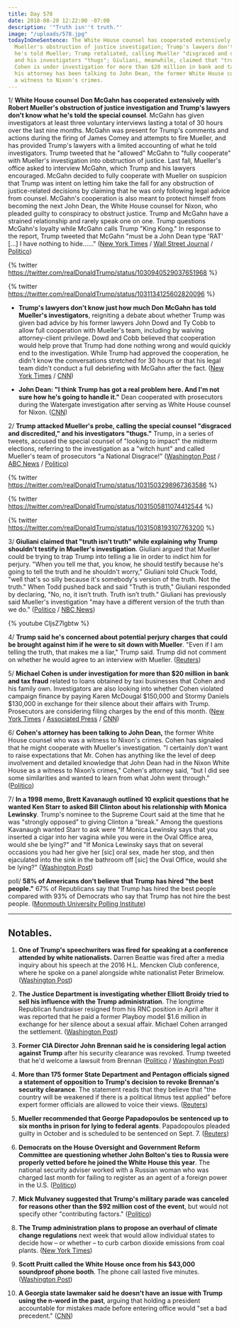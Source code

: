 ```yaml
---
title: Day 578
date: 2018-08-20 12:22:00 -07:00
description: '"Truth isn''t truth."'
image: "/uploads/578.jpg"
todayInOneSentence: The White House counsel has cooperated extensively with Robert
  Mueller's obstruction of justice investigation; Trump's lawyers don't know what
  he's told Mueller; Trump retaliated, calling Mueller "disgraced and discredited"
  and his investigators "thugs"; Giuliani, meanwhile, claimed that "truth isn't truth";  Michael
  Cohen is under investigation for more than $20 million in bank and tax fraud and
  his attorney has been talking to John Dean, the former White House counsel who was
  a witness to Nixon's crimes.
---
```


1/ **White House counsel Don McGahn has cooperated extensively with Robert Mueller's obstruction of justice investigation and Trump's lawyers don't know what he's told the special counsel**. McGahn has given investigators at least three voluntary interviews lasting a total of 30 hours over the last nine months. McGahn was present for Trump's comments and actions during the firing of James Comey and attempts to fire Mueller, and has provided Trump's lawyers with a limited accounting of what he told investigators. Trump tweeted that he "allowed" McGahn to "fully cooperate" with Mueller's investigation into obstruction of justice. Last fall, Mueller's office asked to interview McGahn, which Trump and his lawyers encouraged. McGahn decided to fully cooperate with Mueller on suspicion that Trump was intent on letting him take the fall for any obstruction of justice-related decisions by claiming that he was only following legal advice from counsel. McGahn's cooperation is also meant to protect himself from becoming the next John Dean, the White House counsel for Nixon, who pleaded guilty to conspiracy to obstruct justice. Trump and McGahn have a strained relationship and rarely speak one on one. Trump questions McGahn's loyalty while McGahn calls Trump "King Kong." In response to the report, Trump tweeted that McGahn "must be a John Dean type 'RAT' \[...\] I have nothing to hide......" ([New York Times](https://www.nytimes.com/2018/08/18/us/politics/don-mcgahn-mueller-investigation.html) / [Wall Street Journal](https://outline.com/efaPdW) / [Politico](https://www.politico.com/story/2018/08/18/trump-mcgahn-mueller-probe-788040))

{% twitter https://twitter.com/realDonaldTrump/status/1030940529037651968 %}

{% twitter https://twitter.com/realDonaldTrump/status/1031134125602820096 %}

* **Trump's lawyers don't know just how much Don McGahn has told Mueller's investigators**, reigniting a debate about whether Trump was given bad advice by his former lawyers John Dowd and Ty Cobb to allow full cooperation with Mueller's team, including by waiving attorney-client privilege. Dowd and Cobb believed that cooperation would help prove that Trump had done nothing wrong and would quickly end to the investigation. While Trump had approved the cooperation, he didn't know the conversations stretched for 30 hours or that his legal team didn't conduct a full debriefing with McGahn after the fact. ([New York Times](https://www.nytimes.com/2018/08/19/us/politics/don-mcgahn-trump-mueller.html) / [CNN](https://www.cnn.com/2018/08/20/politics/trump-mcgahn-30-hours/index.html))

* **John Dean: "I think Trump has got a real problem here. And I'm not sure how he's going to handle it."** Dean cooperated with prosecutors during the Watergate investigation after serving as White House counsel for Nixon. ([CNN](https://www.cnn.com/2018/08/20/politics/donald-trump-john-dean/index.html))

2/ **Trump attacked Mueller's probe, calling the special counsel "disgraced and discredited," and his investigators "thugs."** Trump, in a series of tweets, accused the special counsel of "looking to impact" the midterm elections, referring to the investigation as a "witch hunt" and called Mueller's team of prosecutors "a National Disgrace!" ([Washington Post](https://www.washingtonpost.com/politics/trump-calls-mueller-lawyers-thugs-and-a-national-disgrace/2018/08/20/99b829e2-a46d-11e8-a656-943eefab5daf_story.html?utm_term=.97b9d546633a) / [ABC News](https://abcnews.go.com/Politics/trump-calls-special-counsel-robert-mueller-team-national/story?id=57283566) / [Politico](https://www.politico.com/story/2018/08/20/trump-robert-mueller-2018-midterms-elections-788853))

{% twitter https://twitter.com/realDonaldTrump/status/1031503298967363586 %}

{% twitter https://twitter.com/realDonaldTrump/status/1031505811074412544 %}

{% twitter https://twitter.com/realDonaldTrump/status/1031508193107763200 %}

3/ **Giuliani claimed that "truth isn't truth" while explaining why Trump shouldn't testify in Mueller's investigation**. Giuliani argued that Mueller could be trying to trap Trump into telling a lie in order to indict him for perjury. "When you tell me that, you know, he should testify because he's going to tell the truth and he shouldn't worry," Giuliani told Chuck Todd, "well that's so silly because it's somebody's version of the truth. Not the truth." When Todd pushed back and said "Truth is truth," Giuliani responded by declaring, "No, no, it isn’t truth. Truth isn’t truth." Giuliani has previously said Mueller's investigation "may have a different version of the truth than we do." ([Politico](https://www.politico.com/story/2018/08/19/giuliani-truth-todd-trump-788161) / [NBC News](https://www.youtube.com/watch?v=CljsZ7lgbtw))

{% youtube CljsZ7lgbtw %}

4/ **Trump said he's concerned about potential perjury charges that could be brought against him if he were to sit down with Mueller**. "Even if I am telling the truth, that makes me a liar," Trump said. Trump did not comment on whether he would agree to an interview with Mueller. ([Reuters](https://www.reuters.com/article/us-usa-trump-mueller-exclusive/exclusive-trump-is-worried-that-mueller-interview-could-be-a-perjury-trap-idUSKCN1L526P))

5/ **Michael Cohen is under investigation for more than $20 million in bank and tax fraud** related to loans obtained by taxi businesses that Cohen and his family own. Investigators are also looking into whether Cohen violated campaign finance by paying Karen McDougal $150,000 and Stormy Daniels $130,000 in exchange for their silence about their affairs with Trump. Prosecutors are considering filing charges by the end of this month. ([New York Times](https://www.nytimes.com/2018/08/19/nyregion/michael-cohen-loans-donald-trump.html) / [Associated Press](https://apnews.com/50b339072d774bcb9643841706a6afc4/AP-sources:-Prosecutors-preparing-charges-against-Cohen) / [CNN](https://www.cnn.com/2018/08/19/politics/nyt-cohen-investigation-bank-fraud/index.html))

6/ **Cohen's attorney has been talking to John Dean,** the former White House counsel who was a witness to Nixon's crimes. Cohen has signaled that he might cooperate with Mueller's investigation. "I certainly don't want to raise expectations that Mr. Cohen has anything like the level of deep involvement and detailed knowledge that John Dean had in the Nixon White House as a witness to Nixon’s crimes," Cohen's attorney said, "but I did see some similarities and wanted to learn from what John went through." ([Politico](https://www.politico.com/story/2018/08/19/davis-cohen-john-dean-788456))

7/ **In a 1998 memo, Brett Kavanaugh outlined 10 explicit questions that he wanted Ken Starr to asked Bill Clinton about his relationship with Monica Lewinsky**. Trump's nominee to the Supreme Court said at the time that he was "strongly opposed" to giving Clinton a "break." Among the questions Kavanaugh wanted Starr to ask were "If Monica Lewinsky says that you inserted a cigar into her vagina while you were in the Oval Office area, would she be lying?" and "If Monica Lewinsky says that on several occasions you had her give her \[sic\] oral sex, made her stop, and then ejaculated into the sink in the bathroom off \[sic\] the Oval Office, would she be lying?" ([Washington Post](https://www.washingtonpost.com/politics/brett-kavanaugh-memo-detailed-explicit-questions-for-clinton/2018/08/20/c0854616-a488-11e8-8fac-12e98c13528d_story.html))

poll/ **58% of Americans don't believe that Trump has hired "the best people."** 67% of Republicans say that Trump has hired the best people compared with 93% of Democrats who say that Trump has not hire the best people. ([Monmouth University Polling Institute](https://www.monmouth.edu/polling-institute/reports/monmouthpoll_US_082018/))

---

## Notables.

 1. **One of Trump's speechwriters was fired for speaking at a conference attended by white nationalists.** Darren Beattie was fired after a media inquiry about his speech at the 2016 H.L. Mencken Club conference, where he spoke on a panel alongside white nationalist Peter Brimelow. ([Washington Post](https://www.washingtonpost.com/politics/trump-speechwriter-fired-amid-scrutiny-of-appearance-with-white-nationalists/2018/08/19/f5051b52-a3eb-11e8-a656-943eefab5daf_story.html?utm_term=.eac27c4ea197))

 2. **The Justice Department is investigating whether Elliott Broidy tried to sell his influence with the Trump administration**. The longtime Republican fundraiser resigned from his RNC position in April after it was reported that he paid a former Playboy model $1.6 million in exchange for her silence about a sexual affair. Michael Cohen arranged the settlement. ([Washington Post](https://www.washingtonpost.com/politics/trump-lawyer-negotiated-16-million-settlement-for-gop-donor-with-playboy-model/2018/04/13/2f051f90-3f3e-11e8-974f-aacd97698cef_story.html))

 3. **Former CIA Director John Brennan said he is considering legal action against Trump** after his security clearance was revoked. Trump tweeted that he'd welcome a lawsuit from Brennan ([Politico](https://www.politico.com/story/2018/08/19/brennan-court-trump-security-clearance-788164) / [Washington Post](https://www.washingtonpost.com/politics/dozens-more-former-us-officials-speak-out-against-trump-revoking-brennans-security-clearance/2018/08/20/b389978e-a45e-11e8-a656-943eefab5daf_story.html))

 4. **More than 175 former State Department and Pentagon officials signed a statement of opposition to Trump's decision to revoke Brennan's security clearance**. The statement reads that they believe that "the country will be weakened if there is a political litmus test applied" before expert former officials are allowed to voice their views. ([Reuters](https://www.reuters.com/article/us-usa-trump-clearances/new-outcry-over-trumps-revocation-of-brennan-security-clearance-idUSKCN1L515D))

 5. **Mueller recommended that George Papadopoulos be sentenced up to six months in prison for lying to federal agents**. Papadopoulos pleaded guilty in October and is scheduled to be sentenced on Sept. 7. ([Reuters](https://www.reuters.com/article/us-usa-trump-russia-papadopoulos/u-s-special-counsel-recommends-six-months-in-prison-for-papadopoulos-idUSKBN1L3015))

 6. **Democrats on the House Oversight and Government Reform Committee are questioning whether John Bolton's ties to Russia were properly vetted before he joined the White House this year**. The national security adviser worked with a Russian woman who was charged last month for failing to register as an agent of a foreign power in the U.S. ([Politico](https://www.politico.com/story/2018/08/20/john-bolton-russia-connections-hosue-democrats-789451))

 7. **Mick Mulvaney suggested that Trump's military parade was canceled for reasons other than the $92 million cost of the event**, but would not specify other "contributing factors." ([Politico](https://www.politico.com/story/2018/08/19/mulvaney-trump-military-parade-788157))

 8. **The Trump administration plans to propose an overhaul of climate change regulations** next week that would allow individual states to decide how – or whether – to curb carbon dioxide emissions from coal plants. ([New York Times](https://www.nytimes.com/2018/08/17/climate/trump-clean-power-rollback.html))

 9. **Scott Pruitt called the White House once from his $43,000 soundproof phone booth**. The phone call lasted five minutes. ([Washington Post](https://www.washingtonpost.com/national/health-science/pruitt-called-the-white-house-once-from-his-43000-phone-booth-records-show/2018/08/20/98bfdbcc-a48e-11e8-a656-943eefab5daf_story.html))

10. **A Georgia state lawmaker said he doesn't have an issue with Trump using the n-word in the past**, arguing that holding a president accountable for mistakes made before entering office would "set a bad precedent." ([CNN](https://www.cnn.com/2018/08/18/politics/georgia-senator-trump-racial-slur-cnntv/index.html))